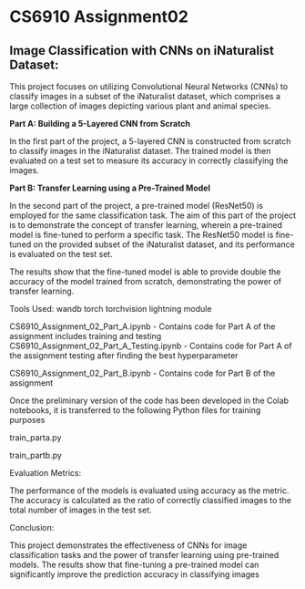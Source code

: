 # CS6910 Assignment02
## Image Classification with CNNs on iNaturalist Dataset:

This project focuses on utilizing Convolutional Neural Networks (CNNs) to classify images in a subset of the iNaturalist dataset, which comprises a large collection of images depicting various plant and animal species.

**Part A: Building a 5-Layered CNN from Scratch**

In the first part of the project, a 5-layered CNN is constructed from scratch to classify images in the iNaturalist dataset. The trained model is then evaluated on a test set to measure its accuracy in correctly classifying the images.

**Part B: Transfer Learning using a Pre-Trained Model**

In the second part of the project, a pre-trained model (ResNet50) is employed for the same classification task. The aim of this part of the project is to demonstrate the concept of transfer learning, wherein a pre-trained model is fine-tuned to perform a specific task. The ResNet50 model is fine-tuned on the provided subset of the iNaturalist dataset, and its performance is evaluated on the test set.

The results show that the fine-tuned model is able to provide double the accuracy of the model trained from scratch, demonstrating the power of transfer learning.

Tools Used:
wandb 
torch 
torchvision
lightning module

CS6910_Assignment_02_Part_A.ipynb - Contains code for Part A of the assignment includes training and testing
CS6910_Assignment_02_Part_A_Testing.ipynb - Contains code for Part A of the assignment testing after finding the best hyperparameter

CS6910_Assignment_02_Part_B.ipynb - Contains code for Part B of the assignment

Once the preliminary version of the code has been developed in the Colab notebooks, it is transferred to the following Python files for training purposes

train_parta.py

train_partb.py

Evaluation Metrics:

The performance of the models is evaluated using accuracy as the metric. The accuracy is calculated as the ratio of correctly classified images to the total number of images in the test set.

Conclusion:

This project demonstrates the effectiveness of CNNs for image classification tasks and the power of transfer learning using pre-trained models. The results show that fine-tuning a pre-trained model can significantly improve the prediction accuracy in classifying images
